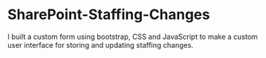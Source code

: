 # SharePoint-Staffing-Changes
I built a custom form using bootstrap, CSS and JavaScript to make a custom user interface for storing and updating staffing changes. 
